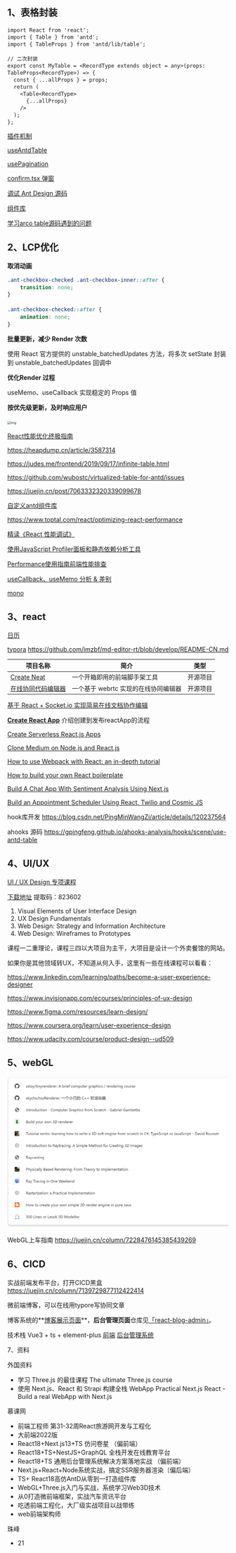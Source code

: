 ## 1、表格封装


```tsx
import React from 'react';
import { Table } from 'antd';
import { TableProps } from 'antd/lib/table';

// 二次封装
export const MyTable = <RecordType extends object = any>(props: TableProps<RecordType>) => {
  const { ...allProps } = props;
  return (
    <Table<RecordType>
      {...allProps}
    />
  );
};
```

[插件机制](https://github.com/sl1673495/blogs/issues/78)

[useAntdTable](https://github.com/alibaba/hooks/tree/master/packages/hooks/src/useAntdTable)

[usePagination](https://github.com/ant-design/ant-design/blob/master/components/table/hooks/usePagination.ts)

[confirm.tsx 弹窗](https://github.com/ant-design/ant-design/blob/master/components/modal/confirm.tsx)

[调试 Ant Design 源码](https://juejin.cn/post/7158430758070140942?searchId=20231113161149F4179B78B4926A350CA9)

[组件库](https://juejin.cn/post/7120893568553582622?searchId=202311081139129063DD1F9A9B54975F95)

[学习arco table源码遇到的问题](https://juejin.cn/post/7184007462142345272)

## 2、LCP优化

**取消动画**

```css
.ant-checkbox-checked .ant-checkbox-inner::after {
    transition: none;
}

.ant-checkbox-checked::after { 
    animation: none;
}
```

**批量更新，减少 Render 次数**

使用 React 官方提供的 unstable_batchedUpdates 方法，将多次 setState 封装到 unstable_batchedUpdates 回调中

**优化Render 过程**

useMemo、useCallback 实现稳定的 Props 值

**按优先级更新，及时响应用户**

<img src="https://pic3.zhimg.com/80/v2-5eac5c2350372eb331763a5c04f31fc2_1440w.webp" alt="img" style="zoom:50%;" />



[React性能优化终极指南](https://zhuanlan.zhihu.com/p/365275880)

https://heapdump.cn/article/3587314

https://judes.me/frontend/2019/09/17/infinite-table.html

https://github.com/wubostc/virtualized-table-for-antd/issues

https://juejin.cn/post/7063332320339099678

[自定义antd组件库](https://blog.devgenius.io/ant-design-component-customization-and-bundle-optimization-a1fa3253a175)

https://www.toptal.com/react/optimizing-react-performance

[精读《React 性能调试》](https://zhuanlan.zhihu.com/p/136665404 ) 

[使用JavaScript Profiler面板和静态依赖分析工具](https://developers.weixin.qq.com/community/develop/doc/00082453880b68bbfafd049615ac0d?highLine=%25E6%25B5%25B7%25E4%25B8%25B0%25E5%258E%25BF%25E6%258A%2580%25E5%25B8%2588%25E6%25B3%25A1%25E6%25BE%25A16617%25E2%2592%2590373VX%25E7%259B%25BE%25E4%25B8%258D)

[Performance使用指南前端性能排查](https://pengzhenglong.github.io/2023/03/31/Performance%E4%BD%BF%E7%94%A8%E6%8C%87%E5%8D%97%E5%89%8D%E7%AB%AF%E6%80%A7%E8%83%BD%E6%8E%92%E6%9F%A5/#%E6%80%BB%E7%BB%93)

[useCallback、useMemo 分析 & 差别](https://juejin.cn/post/6844904001998176263#heading-1)

[mono](https://react.dev/reference/react/memo)

## 3、react

[日历](https://github.com/we-del/react-xiaomi-calendar)

[typora](https://github.com/we-del/easy_typora-typora)  https://github.com/imzbf/md-editor-rt/blob/develop/README-CN.md

| 项目名称                                                     | 简介                                 | 类型     |
| ------------------------------------------------------------ | ------------------------------------ | -------- |
| [Create Neat](https://github.com/xun082/create-neat)         | 一个开箱即用的前端脚手架工具         | 开源项目 |
| [在线协同代码编辑器](https://github.com/xun082/online-cooperative-edit) | 一个基于 webrtc 实现的在线协同编辑器 | 开源项目 |

[基于 React + Socket.io 实现简易在线文档协作编辑](https://juejin.cn/post/7218109174085173306)

[**Create React App**](https://create-react-app.dev/) 介绍创建到发布reactApp的流程

[Create Serverless React.js Apps](http://serverless-stack.com/)

[Clone Medium on Node.js and React.js](https://kris101.medium.com/clone-medium-on-node-js-and-react-js-731cdfbb6878)

[How to use Webpack with React: an in-depth tutorial](https://www.freecodecamp.org/news/learn-webpack-for-react-a36d4cac5060)

[How to build your own React boilerplate](https://www.freecodecamp.org/news/how-to-build-your-own-react-boilerplate-2f8cbbeb9b3f)

[Build A Chat App With Sentiment Analysis Using Next.js](https://codeburst.io/build-a-chat-app-with-sentiment-analysis-using-next-js-c43ebf3ea643)

[Build an Appointment Scheduler Using React, Twilio and Cosmic JS](https://hackernoon.com/build-an-appointment-scheduler-using-react-twilio-and-cosmic-js-95377f6d1040)

hook库开发 https://blog.csdn.net/PingMinWangZi/article/details/120237564

ahooks 源码 https://gpingfeng.github.io/ahooks-analysis/hooks/scene/use-antd-table

## 4、UI/UX

[UI / UX Design 专项课程](https://www.coursera.org/specializations/ui-ux-design?utm_source=gg&utm_medium=sem&utm_campaign=34-UI-UX-Design-US&utm_content=34-UI-UX-Design-US&campaignid=12471995734&adgroupid=119387383195&device=c&keyword=ux%20design%20course%20online&matchtype=b&network=g&devicemodel=&adpostion=&creativeid=502676126357&hide_mobile_promo&gclid=Cj0KCQjw5PGFBhC2ARIsAIFIMNeM4c4_BbPo7y9RXEo1Q9eIzs-wklg_9V7TzTich-K5atWWRUUr414aAjTKEALw_wcB)

[下载地址](https://cowtransfer.com/s/6d142bc45a5d46) 提取码：823602

1. Visual Elements of User Interface Design
2. UX Design Fundamentals
3. Web Design: Strategy and Information Architecture
4. Web Design: Wireframes to Prototypes

课程一二重理论，课程三四以大项目为主干，大项目是设计一个外卖餐馆的网站。

如果你是其他领域转UX，不知道从何入手，这里有一些在线课程可以看看：

https://www.linkedin.com/learning/paths/become-a-user-experience-designer

https://www.invisionapp.com/ecourses/principles-of-ux-design

https://www.figma.com/resources/learn-design/

https://www.coursera.org/learn/user-experience-design

https://www.udacity.com/course/product-design--ud509

## 5、webGL

<img src="../assets/image-20231031162139328.png" alt="image-20231031162139328" style="zoom:50%;" />

WebGL上车指南 https://juejin.cn/column/7228476145385439269

## 6、CICD

实战前端发布平台，打开CICD黑盒 https://juejin.cn/column/7139729877112422414



微前端博客，可以在线用typore写协同文章

博客系统的**[博客展示页面](https://github.com/lzxjack/react-blog)**，**后台管理页面**仓库见[「react-blog-admin」](https://github.com/lzxjack/react-blog-admin)。

技术栈 Vue3 + ts + element-plus [前端](https://www.liuzepeng.com/) [](https://www.liuzepeng.com/)  [后台管理系统](https://www.liuzepeng.com/admin) 

7、资料

外国资料

- 学习 Three.js 的最佳课程 The ultimate Three.js course
- 使用 Next.js、React 和 Strapi 构建全栈 WebApp Practical Next.js  React - Build a real WebApp with Next.js

慕课网

- 前端工程师 第31-32周React旅游网开发与工程化
- 大前端2022版
- React18+Next.js13+TS 仿问卷星 （偏前端）
- React18+TS+NestJS+GraphQL 全栈开发在线教育平台
- React18+TS 通用后台管理系统解决方案落地实战 （偏前端）
- Next.js+React+Node系统实战，搞定SSR服务器渲染（偏后端）
- TS+ React18高仿AntD从零到一打造组件库
- WebGL+Three.js入门与实战，系统学习Web3D技术
- 从0打造微前端框架，实战汽车资讯平台
- 吃透前端工程化，大厂级实战项目以战带练
- web前端架构师 

珠峰

- 21


